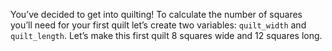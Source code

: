You’ve decided to get into quilting! To calculate the number of squares you’ll need for your first quilt let’s create two variables: `quilt_width` and `quilt_length`. Let’s make this first quilt 8 squares wide and 12 squares long.
